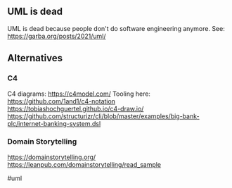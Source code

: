 ## UML is dead
UML is dead because people don't do software engineering anymore. See: https://garba.org/posts/2021/uml/

## Alternatives

### C4
C4 diagrams: https://c4model.com/
Tooling here: https://github.com/1and1/c4-notation
https://tobiashochguertel.github.io/c4-draw.io/
https://github.com/structurizr/cli/blob/master/examples/big-bank-plc/internet-banking-system.dsl

### Domain Storytelling
https://domainstorytelling.org/
https://leanpub.com/domainstorytelling/read_sample

<!-- Keywords -->
#uml
<!-- /Keywords -->
